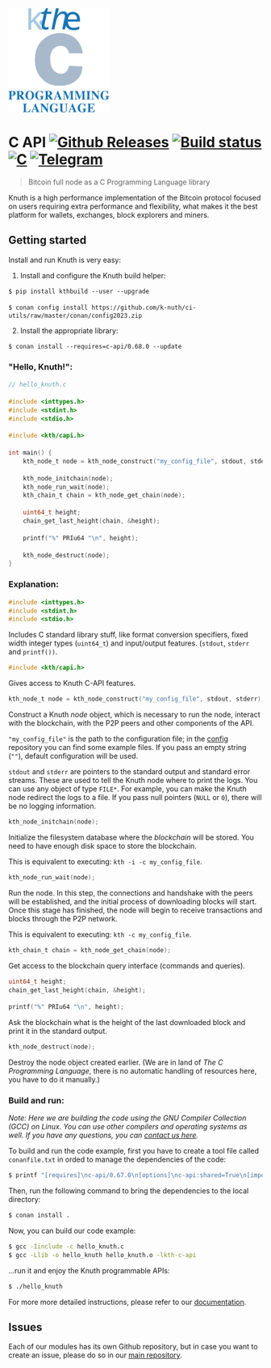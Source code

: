 <img width="200px" src="https://raw.githubusercontent.com/k-nuth/misc/master/images/KTH-and-C.svg" />

# C API <a target="_blank" href="https://github.com/k-nuth/kth-mono/releases">![Github Releases][badge.release]</a> <a target="_blank" href="https://github.com/k-nuth/kth-mono/actions">![Build status][badge.GithubActions]</a> <a href="#">![C][badge.c]</a> <a target="_blank" href="https://t.me/knuth_cash">![Telegram][badge.telegram]</a>

> Bitcoin full node as a C Programming Language library

Knuth is a high performance implementation of the Bitcoin protocol focused on users requiring extra performance and flexibility, what makes it the best platform for wallets, exchanges, block explorers and miners.

## Getting started

Install and run Knuth is very easy:

1. Install and configure the Knuth build helper:
```
$ pip install kthbuild --user --upgrade

$ conan config install https://github.com/k-nuth/ci-utils/raw/master/conan/config2023.zip
```

2. Install the appropriate library:

```
$ conan install --requires=c-api/0.68.0 --update
```

### "Hello, Knuth!":
```c
// hello_knuth.c

#include <inttypes.h>
#include <stdint.h>
#include <stdio.h>

#include <kth/capi.h>

int main() {
    kth_node_t node = kth_node_construct("my_config_file", stdout, stderr);

    kth_node_initchain(node);
    kth_node_run_wait(node);
    kth_chain_t chain = kth_node_get_chain(node);

    uint64_t height;
    chain_get_last_height(chain, &height);

    printf("%" PRIu64 "\n", height);

    kth_node_destruct(node);
}
```

### Explanation:

```c
#include <inttypes.h>
#include <stdint.h>
#include <stdio.h>
```

Includes C standard library stuff, like format conversion specifiers, fixed width integer types (`uint64_t`) and input/output features. (`stdout`, `stderr` and `printf())`.

```c
#include <kth/capi.h>
```
Gives access to Knuth C-API features.

```c
kth_node_t node = kth_node_construct("my_config_file", stdout, stderr);
```
Construct a Knuth _node_ object, which is necessary to run the node, interact with the blockchain, with the P2P peers and other components of the API.

`"my_config_file"` is the path to the configuration file; in the [config](https://github.com/k-nuth/config) repository you can find some example files.
If you pass an empty string (`""`), default configuration will be used.

`stdout` and `stderr` are pointers to the standard output and standard error streams. These are used to tell the Knuth node where to print the logs.
You can use any object of type `FILE*`. For example, you can make the Knuth node redirect the logs to a file.
If you pass null pointers (`NULL` or `0`), there will be no logging information.

```c
kth_node_initchain(node);
```

Initialize the filesystem database where the _blockchain_ will be stored.
You need to have enough disk space to store the blockchain.

This is equivalent to executing: `kth -i -c my_config_file`.

```c
kth_node_run_wait(node);
```

Run the node.
In this step, the connections and handshake with the peers will be established, and the initial process of downloading blocks will start. Once this stage has finished, the node will begin to receive transactions and blocks through the P2P network.

This is equivalent to executing: `kth -c my_config_file`.
```c
kth_chain_t chain = kth_node_get_chain(node);
```

Get access to the blockchain query interface (commands and queries).

```c
uint64_t height;
chain_get_last_height(chain, &height);

printf("%" PRIu64 "\n", height);
```

Ask the blockchain what is the height of the last downloaded block and print it in the standard output.

```c
kth_node_destruct(node);
```

Destroy the node object created earlier.
(We are in land of _The C Programming Language_, there is no automatic handling of resources here, you have to do it manually.)

### Build and run:

_Note: Here we are building the code using the GNU Compiler Collection (GCC) on Linux. You can use other compilers and operating systems as well. If you have any questions, you can [contact us here](info@kth.cash)._

To build and run the code example, first you have to create a tool file called `conanfile.txt` in orded to manage the dependencies of the code:

```sh
$ printf "[requires]\nc-api/0.67.0\n[options]\nc-api:shared=True\n[imports]\ninclude/kth, *.h -> ./include/kth\ninclude/kth, *.hpp -> ./include/kth\nlib, *.so -> ./lib\n" > conanfile.txt
```

Then, run the following command to bring the dependencies to the local directory:

```sh
$ conan install .
```

Now, you can build our code example:

```sh
$ gcc -Iinclude -c hello_knuth.c
$ gcc -Llib -o hello_knuth hello_knuth.o -lkth-c-api
```

...run it and enjoy the Knuth programmable APIs:

```sh
$ ./hello_knuth
```

For more more detailed instructions, please refer to our [documentation](https://kth.cash/docs/).

## Issues

Each of our modules has its own Github repository, but in case you want to create an issue, please do so in our [main repository](https://github.com/k-nuth/kth-mono/issues).


<!-- Links -->
[badge.Cirrus]: https://api.cirrus-ci.com/github/k-nuth/kth-mono.svg?branch=master
[badge.GithubActions]: https://img.shields.io/endpoint.svg?url=https%3A%2F%2Factions-badge.atrox.dev%2Fk-nuth%2Fkth-mono%2Fbadge&style=for-the-badge
[badge.version]: https://badge.fury.io/gh/k-nuth%2Fkth-mono.svg
[badge.release]: https://img.shields.io/github/v/release/k-nuth/kth-mono?display_name=tag&style=for-the-badge&color=A8B9CC&logo=c
[badge.c]: https://img.shields.io/badge/C-23-blue.svg?logo=c&style=for-the-badge
[badge.telegram]: https://img.shields.io/badge/telegram-badge-blue.svg?logo=telegram&style=for-the-badge

<!-- [badge.Gitter]: https://img.shields.io/badge/gitter-join%20chat-blue.svg -->
